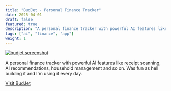 ```yaml
---
title: "BudJet - Personal Finance Tracker"
date: 2025-04-01
draft: false
featured: true
description: "A personal finance tracker with powerful AI features like receipt scanning, AI recommendations, household management and so on."
tags: ["ai", "finance", "app"]
weight: 1
---
```


<a target="_blank" href="https://www.budjet.app">
<img class="Sirv" data-src="https://cdn.earthroulette.com/budjet/og.png" alt="budjet screenshot"/>
</a>

A personal finance tracker with powerful AI features like receipt scanning, AI recommendations, household management and so on. Was fun as hell building it and I'm using it every day.

<a href="https://www.budjet.app">Visit BudJet</a>

<script src="https://scripts.sirv.com/sirvjs/v3/sirv.js?modules=lazyimage"></script>
